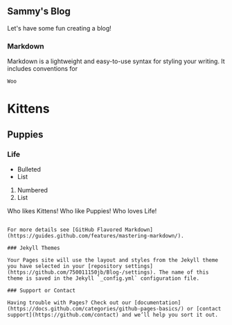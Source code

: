 ## Sammy's Blog

Let's have some fun creating a blog!

### Markdown

Markdown is a lightweight and easy-to-use syntax for styling your writing. It includes conventions for

```Woo```


# Kittens
## Puppies
### Life

- Bulleted
- List

1. Numbered
2. List

Who likes Kittens!
Who like Puppies!
Who loves Life!


```

For more details see [GitHub Flavored Markdown](https://guides.github.com/features/mastering-markdown/).

### Jekyll Themes

Your Pages site will use the layout and styles from the Jekyll theme you have selected in your [repository settings](https://github.com/750011150jb/Blog-/settings). The name of this theme is saved in the Jekyll `_config.yml` configuration file.

### Support or Contact

Having trouble with Pages? Check out our [documentation](https://docs.github.com/categories/github-pages-basics/) or [contact support](https://github.com/contact) and we’ll help you sort it out.
